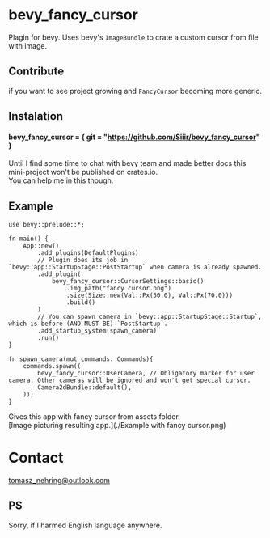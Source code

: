 # bevy_fancy_cursor
Plagin for bevy. Uses bevy's `ImageBundle` to crate a custom cursor from file with image.

## Contribute
 if you want to see project growing and `FancyCursor` becoming more generic.

## Instalation
#### bevy_fancy_cursor = { git = "https://github.com/Siiir/bevy_fancy_cursor" }
Until I find some time to chat with bevy team and made better docs this mini-project won't be published on crates.io.  
You can help me in this though.

## Example
```
use bevy::prelude::*;

fn main() {
    App::new()
        .add_plugins(DefaultPlugins)
        // Plugin does its job in `bevy::app::StartupStage::PostStartup` when camera is already spawned.
        .add_plugin(
            bevy_fancy_cursor::CursorSettings::basic()
                .img_path("fancy cursor.png")
                .size(Size::new(Val::Px(50.0), Val::Px(70.0)))
                .build()
        )
        // You can spawn camera in `bevy::app::StartupStage::Startup`, which is before (AND MUST BE) `PostStartup`.
        .add_startup_system(spawn_camera)
        .run()
}

fn spawn_camera(mut commands: Commands){
    commands.spawn((
        bevy_fancy_cursor::UserCamera, // Obligatory marker for user camera. Other cameras will be ignored and won't get special cursor.
        Camera2dBundle::default(),
    ));
}
```
Gives this app with fancy cursor from assets folder.  
[Image picturing resulting app.](./Example with fancy cursor.png)

# Contact
tomasz_nehring@outlook.com

## PS
Sorry, if I harmed English language anywhere.


